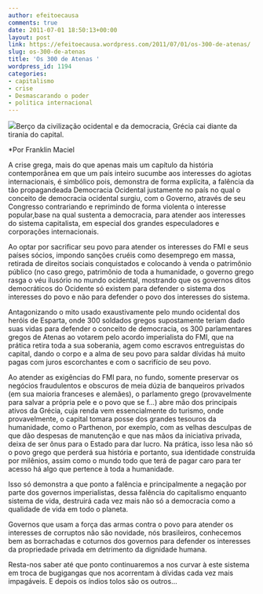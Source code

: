 ```yaml
---
author: efeitoecausa
comments: true
date: 2011-07-01 18:50:13+00:00
layout: post
link: https://efeitoecausa.wordpress.com/2011/07/01/os-300-de-atenas/
slug: os-300-de-atenas
title: 'Os 300 de Atenas '
wordpress_id: 1194
categories:
- capitalismo
- crise
- Desmascarando o poder
- politica internacional
---
```


[![](http://efeitoecausa.files.wordpress.com/2011/07/crise-grega.jpg)](http://efeitoecausa.files.wordpress.com/2011/07/crise-grega.jpg)Berço da civilização ocidental e da democracia, Grécia cai diante da tirania do capital.

*Por Franklin Maciel

A crise grega, mais do que apenas mais um capítulo da história contemporânea em que um país inteiro sucumbe aos interesses do agiotas internacionais, é simbólico pois, demonstra de forma explícita, a falência da tão propagandeada Democracia Ocidental justamente no país no qual o conceito de democracia ocidental surgiu, com o Governo, através de seu Congresso contrariando e reprimindo de forma violenta o interesse popular,base na qual sustenta a democracia, para atender aos interesses do sistema capitalista, em especial dos grandes especuladores e corporações internacionais.

Ao optar por sacrificar seu povo para atender os interesses do FMI e seus países sócios, impondo sanções cruéis como desemprego em massa, retirada de direitos sociais conquistados e colocando à venda o patrimônio público (no caso grego, patrimônio de toda a humanidade, o governo grego rasga o véu ilusório no mundo ocidental, mostrando que os governos ditos democráticos do Ocidente só existem para defender o sistema dos interesses do povo e não para defender o povo dos interesses do sistema.

Antagonizando o mito usado exaustivamente pelo mundo ocidental dos heróis de Esparta, onde 300 soldados gregos supostamente teriam dado suas vidas para defender o conceito de democracia, os 300 parlamentares gregos de Atenas ao votarem pelo acordo imperialista do FMI, que na prática retira toda a sua soberania, agem como escravos entreguistas do capital, dando o corpo e a alma de seu povo para saldar dívidas há muito pagas com juros escorchantes e com o sacrifício de seu povo.

Ao atender as exigências do FMI para, no fundo, somente preservar os negócios fraudulentos e obscuros de meia dúzia de banqueiros privados (em sua maioria franceses e alemães), o parlamento grego (provavelmente para salvar a própria pele e o povo que se f...) abre mão dos principais ativos da Grécia, cuja renda vem essencialmente do turismo, onde provavelmente, o capital tomara posse dos grandes tesouros da humanidade, como o Parthenon, por exemplo, com as velhas desculpas de que dão despesas de manutenção e que nas mãos da iniciativa privada, deixa de ser ônus para o Estado para dar lucro.
Na prática, isso lesa não só o povo grego que perderá sua história e portanto, sua identidade construída por milênios, assim como o mundo todo que terá de pagar caro para ter acesso há algo que pertence à toda a humanidade.

Isso só demonstra a que ponto a falência e principalmente a negação por parte dos governos imperialistas, dessa falência do capitalismo enquanto sistema de vida, destruirá cada vez mais não só a democracia como a qualidade de vida em todo o planeta.

Governos que usam a força das armas contra o povo para atender os interesses de corruptos não são novidade, nós brasileiros, conhecemos bem as borrachadas e coturnos dos governos para defender os interesses da propriedade privada em detrimento da dignidade humana. 

Resta-nos saber até que ponto continuaremos a nos curvar à este sistema em troca de bugigangas que nos acorrentam à dívidas cada vez mais impagáveis. 
E depois os índios tolos são os outros...



